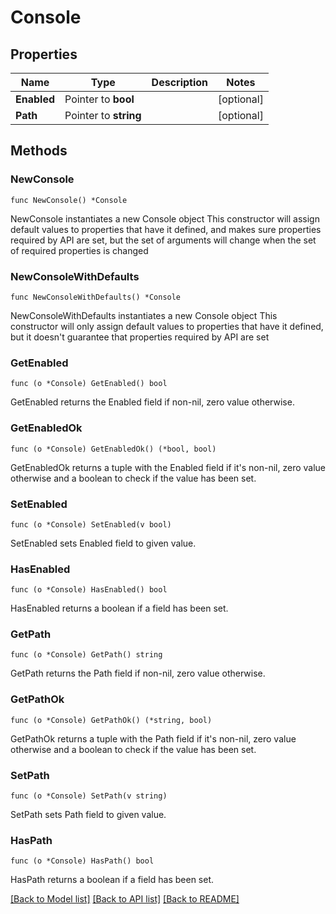 # Console

## Properties

Name | Type | Description | Notes
------------ | ------------- | ------------- | -------------
**Enabled** | Pointer to **bool** |  | [optional] 
**Path** | Pointer to **string** |  | [optional] 

## Methods

### NewConsole

`func NewConsole() *Console`

NewConsole instantiates a new Console object
This constructor will assign default values to properties that have it defined,
and makes sure properties required by API are set, but the set of arguments
will change when the set of required properties is changed

### NewConsoleWithDefaults

`func NewConsoleWithDefaults() *Console`

NewConsoleWithDefaults instantiates a new Console object
This constructor will only assign default values to properties that have it defined,
but it doesn't guarantee that properties required by API are set

### GetEnabled

`func (o *Console) GetEnabled() bool`

GetEnabled returns the Enabled field if non-nil, zero value otherwise.

### GetEnabledOk

`func (o *Console) GetEnabledOk() (*bool, bool)`

GetEnabledOk returns a tuple with the Enabled field if it's non-nil, zero value otherwise
and a boolean to check if the value has been set.

### SetEnabled

`func (o *Console) SetEnabled(v bool)`

SetEnabled sets Enabled field to given value.

### HasEnabled

`func (o *Console) HasEnabled() bool`

HasEnabled returns a boolean if a field has been set.

### GetPath

`func (o *Console) GetPath() string`

GetPath returns the Path field if non-nil, zero value otherwise.

### GetPathOk

`func (o *Console) GetPathOk() (*string, bool)`

GetPathOk returns a tuple with the Path field if it's non-nil, zero value otherwise
and a boolean to check if the value has been set.

### SetPath

`func (o *Console) SetPath(v string)`

SetPath sets Path field to given value.

### HasPath

`func (o *Console) HasPath() bool`

HasPath returns a boolean if a field has been set.


[[Back to Model list]](../README.md#documentation-for-models) [[Back to API list]](../README.md#documentation-for-api-endpoints) [[Back to README]](../README.md)


